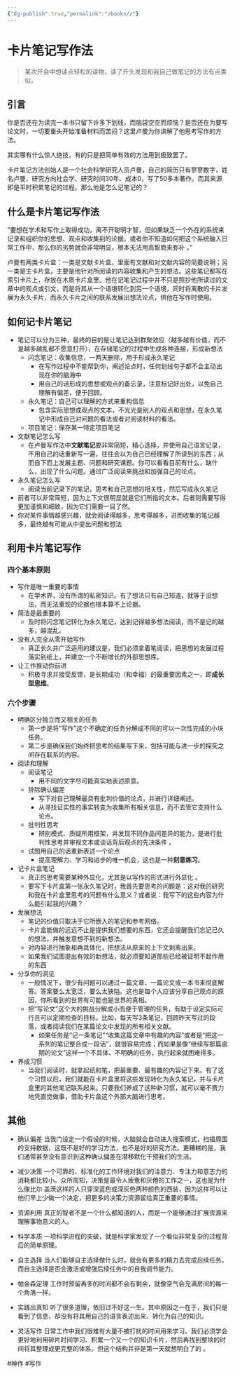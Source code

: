 ```yaml
---
{"dg-publish":true,"permalink":"/books//"}
---
```



# 卡片笔记写作法
> 某次开会中想读点轻松的读物，读了开头发现和我自己做笔记的方法有点类似。

## 引言
你是否还在为读完一本书只留下许多下划线，而脑袋空空而烦恼？是否还在为要写论文时，一切要重头开始准备材料而苦闷？这里卢曼为你讲解了他思考写作的方法。

其实哪有什么惊人绝技，有的只是把简单有效的方法用到极致罢了。

卡片笔记方法创始人是一个社会科学研究人员卢曼，自己的简历只有寥寥数字，姓名卢曼、研究方向社会学、研究时间30年、成本0，写了50多本著作。而其来源即是平时积累笔记的过程。那么他是怎么记笔记的？

## 什么是卡片笔记写作法
”要想在学术和写作上取得成功，离不开聪明才智，但如果缺乏一个外在的系统来记录和组织你的思想、观点和收集到的论据，或者你不知道如何把这个系统融入日常工作中，那么你的劣势就会非常明显，根本无法用高智商来弥补 。”

卢曼有两类卡片盒：一类是文献卡片盒，里面有文献和对文献内容的简要说明；另一类是主卡片盒，主要是他针对所阅读的内容收集和产生的想法。这些笔记都写在索引卡片上，存放在木质卡片盒里。他在记笔记过程中并不只是照抄他所读过的文章中的观点或引文，而是将其从一个语境转化到另一个语境，同时将离散的卡片发展为永久卡片，而永久卡片之间的联系发展出想法论点，供他在写作时使用。

## 如何记卡片笔记
- 笔记可以分为三种，最终的目的是让笔记达到群聚效应（越多越有价值，而不是越多越乱都不愿意打开），在存储笔记的过程中生成各种连接，形成新想法
	- 闪念笔记：收集信息，一两天删除，用于形成永久笔记
		- 在写作过程中不能帮到你，阐述论点时，任何划线句子都不会主动出现在你的脑海中
		- 用自己的话形成的思想或观点的备忘录，注意标记好出处，以免自己理解有偏差，便于回顾。
	- 永久笔记：自己可以理解的方式来重构信息
		- 包含实际思想或观点的文本，不光光是别人的观点和思想，在永久笔记中形成自己对问题的看法或者对阅读材料的看法。
	- 项目笔记：保存某一特定项目笔记
- 文献笔记怎么写
	- 在卢曼写作法中**文献笔记**要非常简短，精心选择，并使用自己语言记录，不用自己的话重新写一遍，往往会以为自己已经理解了所读到的东西；从而自下而上发展主题、问题和研究课题。你可以看看目前有什么，缺什么，出现了什么问题。通过广泛阅读来挑战和加强自己的论点。
- 永久笔记怎么写
	- 阅读当前记录下的笔记，思考和自己思想的相关性，然后写成永久笔记
- 前者可以非常简短，因为上下文很明显就是它们所指的文本。后者则需要写得更加谨慎和细致，因为它们需要一目了然。
- 你对某件事情越感兴趣，就会阅读得越多，思考得越多，进而收集的笔记越多，最终越有可能从中提出问题和想法

## 利用卡片笔记写作
### 四个基本原则
- 写作是唯一重要的事情
	- 在学术界，没有所谓的私密知识。有了想法只有自己知道，就等于没想法，而无法重现的论据也根本算不上论据。
- 简洁是最重要的
	- 及时将闪念笔记转化为永久笔记，达到记得越多想法阅读，而不是记的越多，越混乱。
- 没有人完全从零开始写作
	- 真正长久并广泛适用的建议是，我们必须拿着笔阅读，把思想的发展过程落实到纸上，并建立一个不断增长的外部思想库。
- 让工作推动你前进
	- 积极寻求并接受反馈，是长期成功（和幸福）的最重要因素之一，即**成长型思维**。

### 六个步骤
- 明确区分独立而又相关的任务
	- 第一步是将“写作”这个不确定的任务分解成不同的可以一次性完成的小块任务。
	- 第二步是确保我们始终把思考的结果写下来，包括可能与进一步的探究之间存在联系的内容。
- 阅读和理解
	- 阅读笔记
		- 用不同的文字尽可能真实地表述原意。
	- 排除确认偏差
		- 写下对自己理解最具有批判价值的论点，并进行详细阐述。
		- 从寻找证实性的事实转变为收集所有相关信息，而不去管它支持什么论点。
	- 批判性思考
		-  辨别模式、质疑所用框架，并发现不同作品间差异的能力，是进行批判性思考并审视文本或谈话背后观点的先决条件 。
	- 试图用自己的话重新表述一个论点
		- 提高理解力、学习和进步的唯一机会，这也是一种**刻意练习**。
- 记卡片盒笔记
	- 真正的思考需要某种外显化，尤其是以写作的形式进行外显化 。
	- 要写下卡片盒第一张永久笔记时，我首先要思考的问题是：这对我的研究和我在卡片盒里思考的问题有什么意义？或者说：我写下的这些内容为什么能引起我的兴趣？
- 发展想法
	- 笔记的价值只取决于它所嵌入的笔记和参考网络。
	- 卡片盒能做的远远不止是提供我们想要的东西，它还会提醒我们忘记已久的想法，并触发意想不到的新想法。
	- 对内容进行抽象和再具体化，把想法从原来的上下文剥离出来。
	- 如果我们试图提出有效的新想法，就必须要知道那些已经被证明不起作用的东西 
- 分享你的洞见
	- 一般情况下，很少有问题可以通过一篇文章、一篇论文或一本书来彻底解答。答案要么太宽泛，要么太狭隘。这也是每个人应该分享自己观点的原因，你所看到的世界有可能也是世界的真相。
	- 把“写论文”这个大的挑战分解成小而便于管理的任务，有助于设定实际可行且可以定期检查的目标。比如，每天写3条笔记，回顾昨天写过的段落，或者阅读我们在某篇论文中发现的所有相关文献。
		- 如果任务是“记一条笔记”“收集这篇文章中有趣的内容”或者是“把这一系列的笔记整合成一段话”，就很容易完成；而如果是像“继续写那篇逾期的论文”这样一个不具体、不明确的任务，执行起来就困难得多。
- 养成习惯
	- 当我们阅读时，就拿起纸和笔，把最重要、最有趣的内容记下来。有了这个习惯以后，我们就能在卡片盒里将这些发现转化为永久笔记，并与卡片盒里的其他笔记联系起来。只要我们养成了这种新习惯，就可以毫不费力地凭直觉做事，借助卡片盒这个外部大脑进行思考。


## 其他
- 确认偏差
当我门设定一个假设的时候，大脑就会自动进入搜索模式，扫描周围的支持数据，这既不是好的学习方法，也不是好的研究方法。更糟糕的是，我们通常甚至没有意识到这种确认偏差在潜移默化干预我们的生活。

- 减少决策
一个可靠的、标准化的工作环境对我们的注意力、专注力和意志力的消耗都比较小。众所周知，决策是最令人疲惫和厌倦的工作之一，这也是为什么像比尔·盖茨这样的人只穿深蓝色或深灰色两种颜色的西装，因为这样可以让他们早上少做一个决定，把更多的决策力资源留给真正重要的事情。

- 资源利用
真正的智者不是一个什么都知道的人，而是一个能够通过扩展资源来理解事物意义的人。

- 科学本质
一项科学进程的突破，就是科学家发现了一个看似非常复杂的过程背后的简单原理。

- 自主选择
当人们能够自主选择做什么时，就会有更多的精力去完成后续任务。而自主选择是否会激活或增强后续任务中的自我调节能力。

- 帕金森定理
工作时预留再多的时间都不会有剩余，就像空气会充满房间的每一个角落一样。

 - 实践出真知
听了很多道理，依旧过不好这一生。其中原因之一在于，我们只是看到了信息，却没有将其用自己的语言表述出来、转化为自己的知识。

- 灵活写作
日常工作中我们很难有大量不被打扰的时间用来学习。我们必须学会更好地利用碎片时间学习、积累一个又一个的知识卡片，然后再找到整块的时间将其整理成更完整的体系。但这个结构并非是第一天就想明白了的 。

#神作 #写作 
